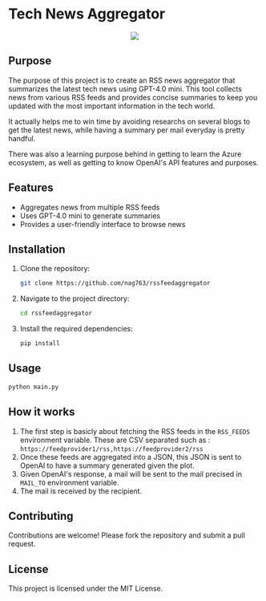 # Tech News Aggregator

<div align="center"><img src="https://raw.githubusercontent.com/nag763/rssfeedaggregator/refs/heads/master/.github/preview.png"></img></div>

## Purpose

The purpose of this project is to create an RSS news aggregator that summarizes the latest tech news using GPT-4.0 mini. This tool collects news from various RSS feeds and provides concise summaries to keep you updated with the most important information in the tech world.

It actually helps me to win time by avoiding researchs on several blogs to get the latest news, while having a summary per mail everyday is pretty handful.

There was also a learning purpose behind in getting to learn the Azure ecosystem, as well as getting to know OpenAI's API features and purposes.

## Features

- Aggregates news from multiple RSS feeds
- Uses GPT-4.0 mini to generate summaries
- Provides a user-friendly interface to browse news

## Installation

1. Clone the repository:
    ```bash
    git clone https://github.com/nag763/rssfeedaggregator
    ```
2. Navigate to the project directory:
    ```bash
    cd rssfeedaggregator
    ```
3. Install the required dependencies:
    ```bash
    pip install
    ```

## Usage

```bash
python main.py
```

## How it works

1. The first step is basicly about fetching the RSS feeds in the `RSS_FEEDS` environment variable. These are CSV separated such as : `https://feedprovider1/rss,https://feedprovider2/rss`
2. Once these feeds are aggregated into a JSON, this JSON is sent to OpenAI to have a summary generated given the plot.
3. Given OpenAI's response, a mail will be sent to the mail precised in `MAIL_TO` environment variable.
4. The mail is received by the recipient.

## Contributing

Contributions are welcome! Please fork the repository and submit a pull request.

## License

This project is licensed under the MIT License.
